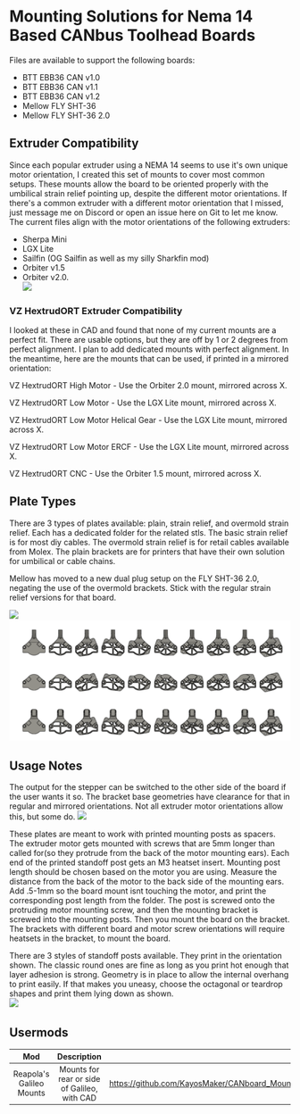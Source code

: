 # Mounting Solutions for Nema 14 Based CANbus Toolhead Boards
Files are available to support the following boards:
* BTT EBB36 CAN v1.0
* BTT EBB36 CAN v1.1
* BTT EBB36 CAN v1.2
* Mellow FLY SHT-36
* Mellow FLY SHT-36 2.0


## Extruder Compatibility
Since each popular extruder using a NEMA 14 seems to use it's own unique motor orientation, I created this set of mounts to cover most common setups.  These mounts allow the board to be oriented properly with the umbilical strain relief pointing up, despite the different motor orientations.  If there's a common extruder with a different motor orientation that I missed, just message me on Discord or open an issue here on Git to let me know.  The current files align with the motor orientations of the following extruders: 
* Sherpa Mini
* LGX Lite
* Sailfin (OG Sailfin as well as my silly Sharkfin mod)
* Orbiter v1.5
* Orbiter v2.0.  
![](images/extruders.png)

### VZ HextrudORT Extruder Compatibility
I looked at these in CAD and found that none of my current mounts are a perfect fit.  There are usable options, but they are off by 1 or 2 degrees from perfect alignment.  I plan to add dedicated mounts with perfect alignment.  In the meantime, here are the mounts that can be used, if printed in a mirrored orientation:

VZ HextrudORT High Motor - Use the Orbiter 2.0 mount, mirrored across X.

VZ HextrudORT Low Motor - Use the LGX Lite mount, mirrored across X.

VZ HextrudORT Low Motor Helical Gear - Use the LGX Lite mount, mirrored across X.

VZ HextrudORT Low Motor ERCF - Use the LGX Lite mount, mirrored across X.

VZ HextrudORT CNC - Use the Orbiter 1.5 mount, mirrored across X.



## Plate Types
There are 3 types of plates available: plain, strain relief, and overmold strain relief.  Each has a dedicated folder for the related stls.  The basic strain relief is for most diy cables.  The overmold strain relief is for retail cables available from Molex.  The plain brackets are for printers that have their own solution for umbilical or cable chains. 

Mellow has moved to a new dual plug setup on the FLY SHT-36 2.0, negating the use of the overmold brackets.  Stick with the regular strain relief versions for that board.


![](images/ebb36_full_lineup.png)
![](images/sht36_full_lineup.png)


## Usage Notes
The output for the stepper can be switched to the other side of the board if the user wants it so.  The bracket base geometries have clearance for that in regular and mirrored orientations.  Not all extruder motor orientations allow this, but some do.
![](images/sht36_stepper_plug_orientations.png)

These plates are meant to work with printed mounting posts as spacers.  The extruder motor gets mounted with screws that are 5mm longer than called for(so they protrude from the back of the motor mounting ears).  Each end of the printed standoff post gets an M3 heatset insert.  Mounting post length should be chosen based on the motor you are using.  Measure the distance from the back of the motor to the back side of the mounting ears.  Add .5-1mm so the board mount isnt touching the motor, and print the corresponding post length from the folder.  The post is screwed onto the protruding motor mounting screw, and then the mounting bracket is screwed into the mounting posts.  Then you mount the board on the bracket.  The brackets with different board and motor screw orientations will require heatsets in the bracket, to mount the board. 

There are 3 styles of standoff posts available.  They print in the orientation shown.  The classic round ones are fine as long as you print hot enough that layer adhesion is strong.  Geometry is in place to allow the internal overhang to print easily.  If that makes you uneasy, choose the octagonal or teardrop shapes and print them lying down as shown.  
![](images/mounting_post_types.png)


## Usermods
Mod|Description|Link
|:--------:|:-------------------------:|:---:|
Reapola's Galileo Mounts|Mounts for rear or side of Galileo, with CAD|https://github.com/KayosMaker/CANboard_Mounts/tree/main/Usermods/Reapola/Galileo%20Mount%20for%20SHT36
